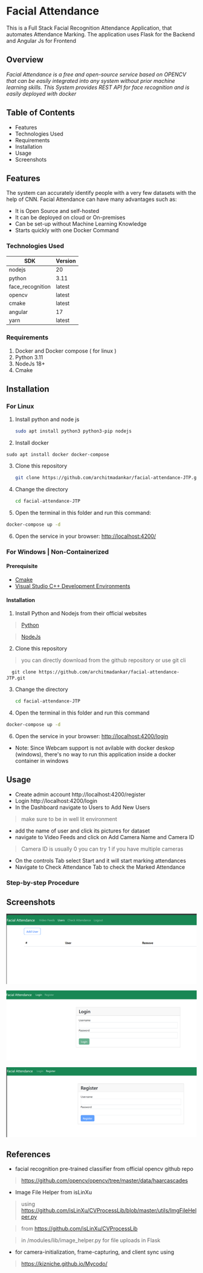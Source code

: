 # Facial Attendance

This is a Full Stack Facial Recognition Attendance Application, that automates Attendance Marking. 
The application uses Flask for the Backend and Angular Js for Frontend

## Overview

*Facial Attendance is a free and open-source service based on OPENCV that can be easily integrated into any system without prior machine learning skills. This System provides REST API for face recognition and is easily deployed with docker*

## Table of Contents

 - Features 
 - Technologies Used
 - Requirements
 - Installation
 - Usage
 - Screenshots

## 	Features

The system can accurately identify people with a very few datasets with the help of CNN.
Facial Attendance can have many advantages such as:

 - It is Open Source and self-hosted
 - It can be deployed on cloud or On-premises
 - Can be set-up without Machine Learning Knowledge
 - Starts quickly with one Docker Command

### Technologies Used
|  SDK|Version  |
|--|--|
|  nodejs|20  |
|python| 3.11|
|face_recognition| latest|
|opencv| latest|
|cmake| latest|
|angular| 17|
|yarn| latest|


### Requirements

1. Docker and Docker compose ( for linux )
2. Python 3.11 
3. NodeJs 18+ 
4. Cmake

## Installation
### For Linux 
1. Install python and node js 

	```bash
    sudo apt install python3 python3-pip nodejs
    ```

2.	 Install docker 

    sudo apt install docker docker-compose
3. Clone this repository

      ```bash
      git clone https://github.com/architmadankar/facial-attendance-JTP.git
      ```
4. Change the directory

    ```bash
    cd facial-attendance-JTP
    ```

5.  Open the terminal in this folder and run this command: 
 ```bash
 docker-compose up -d
 ```


6.  Open the service in your browser:  [http://localhost:4200/](http://localhost:4200/)


### For Windows | Non-Containerized

#### Prerequisite

+ [Cmake](https://github.com/Kitware/CMake/releases/download/v3.29.2/cmake-3.29.2-windows-x86_64.msi) 
+ [Visual Studio C++ Development Environments](https://visualstudio.microsoft.com/downloads/)

#### Installation

1. Install Python and Nodejs from their official websites
> [Python](https://www.python.org/downloads/) 

> [NodeJs](https://nodejs.org/en/download)


2. Clone this repository
>you can directly download from the github repository or use git cli 

      git clone https://github.com/architmadankar/facial-attendance-JTP.git
3. Change the directory

    ```bash
    cd facial-attendance-JTP
    ```

5.  Open the terminal in this folder and run this command  
```bash
docker-compose up -d
```

6.  Open the service in your browser:  [http://localhost:4200/login](http://localhost:4200/)



- Note: Since Webcam support is not avilable with docker deskop (windows), there's no way to run this application inside a docker container in windows


## Usage
- Create admin account http://localhost:4200/register
- Login http://localhost:4200/login
- In the Dashboard navigate to Users to Add New Users 
 >make sure to be in well lit environment
- add the name of user and click its pictures for dataset
- navigate to Video Feeds and click on Add Camera Name and Camera ID
> Camera ID is usually 0 you can try 1 if you have multiple cameras
- On the controls Tab select Start and it will start marking attendances
- Navigate to Check Attendance Tab to check the Marked Attendance

### Step-by-step Procedure


## Screenshots

![Add User](https://github.com/architmadankar/facial-attendance-JTP/blob/90e7a2ce5c84b12eb849293942e85112ebb2e740/screenshots/addUser.png) 

![Login](https://github.com/architmadankar/facial-attendance-JTP/blob/90e7a2ce5c84b12eb849293942e85112ebb2e740/screenshots/login.png)

![Register](https://github.com/architmadankar/facial-attendance-JTP/blob/90e7a2ce5c84b12eb849293942e85112ebb2e740/screenshots/register.png)


## References 
* facial recognition pre-trained classifier from official opencv github repo

> https://github.com/opencv/opencv/tree/master/data/haarcascades

* Image File Helper from isLinXu

> using https://github.com/isLinXu/CVProcessLib/blob/master/utils/ImgFileHelper.py

> from https://github.com/isLinXu/CVProcessLib

> in /modules/lib/image_helper.py for file uploads in Flask

* for camera-initialization, frame-capturing, and client sync using 

> https://kizniche.github.io/Mycodo/


